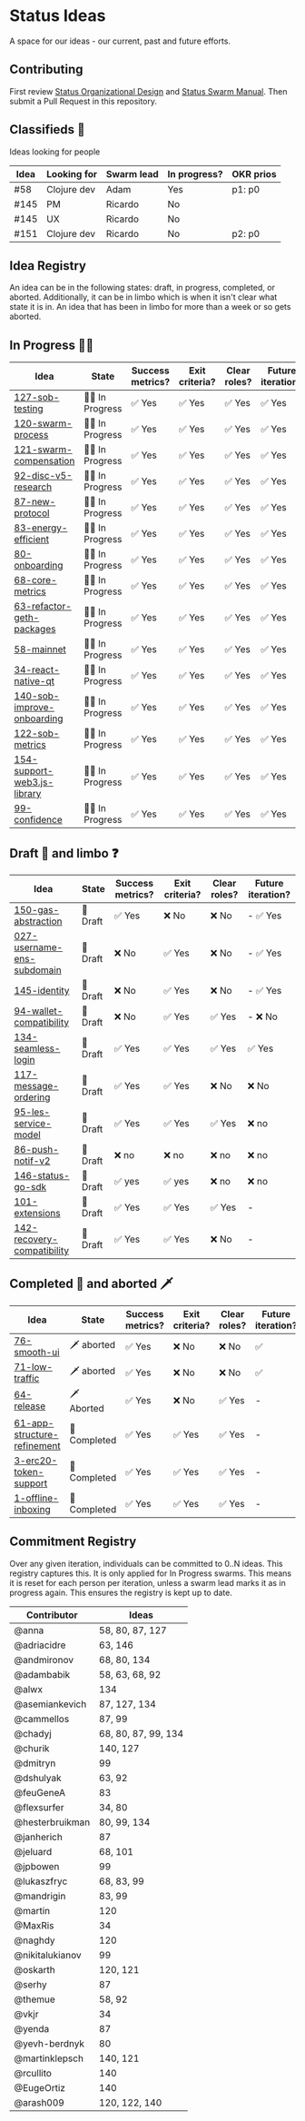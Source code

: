 # Status Ideas

A space for our ideas - our current, past and future efforts.

## Contributing

First review [Status Organizational Design](https://wiki.status.im/Status_Organisational_Design) and
[Status Swarm Manual](MANUAL.md).
Then submit a Pull Request in this repository.

## Classifieds :loudspeaker:

Ideas looking for people


| Idea | Looking for | Swarm lead | In progress? | OKR prios |
|------|-------------|------------|--------------|-----------|
| #58  | Clojure dev | Adam       | Yes          | p1: p0    |
| #145 | PM          | Ricardo    | No           |           |
| #145 | UX          | Ricardo    | No           |           |
| #151 | Clojure dev | Ricardo    | No           | p2: p0    |


## Idea Registry

An idea can be in the following states: draft, in progress, completed, or
aborted. Additionally, it can be in limbo which is when it isn't clear what
state it is in. An idea that has been in limbo for more than a week or so gets
aborted.

## In Progress :walking_man:

| Idea                                                                | State                     | Success metrics?       | Exit criteria?         | Clear roles?           | Future iteration?      |
|---------------------------------------------------------------------|---------------------------|------------------------|------------------------|------------------------|------------------------|
| [127-sob-testing](ideas/127-SOB-testing-process.md)                 | :walking_man: In Progress | :white_check_mark: Yes | :white_check_mark: Yes | :white_check_mark: Yes | :white_check_mark: Yes |
| [120-swarm-process](ideas/120-swarm-process.md)                     | :walking_man: In Progress | :white_check_mark: Yes | :white_check_mark: Yes | :white_check_mark: Yes | :white_check_mark: Yes |
| [121-swarm-compensation](ideas/121-swarm-compensation/)             | :walking_man: In Progress | :white_check_mark: Yes | :white_check_mark: Yes | :white_check_mark: Yes | :white_check_mark: Yes |
| [92-disc-v5-research](ideas/92-disc-v5-research.md)                 | :walking_man: In Progress | :white_check_mark: Yes | :white_check_mark: Yes | :white_check_mark: Yes | :white_check_mark: Yes |
| [87-new-protocol](ideas/87-new-protocol.md)                         | :walking_man: In Progress | :white_check_mark: Yes | :white_check_mark: Yes | :white_check_mark: Yes | :white_check_mark: Yes |
| [83-energy-efficient](ideas/83-energy-efficient.md)                 | :walking_man: In Progress | :white_check_mark: Yes | :white_check_mark: Yes | :white_check_mark: Yes | :white_check_mark: Yes |
| [80-onboarding](ideas/80-onboarding.md)                             | :walking_man: In Progress | :white_check_mark: Yes | :white_check_mark: Yes | :white_check_mark: Yes | :white_check_mark: Yes |
| [68-core-metrics](ideas/68-core-metrics.md)                         | :walking_man: In Progress | :white_check_mark: Yes | :white_check_mark: Yes | :white_check_mark: Yes | :white_check_mark: Yes |
| [63-refactor-geth-packages](ideas/63-refactor-geth-packages.md)     | :walking_man: In Progress | :white_check_mark: Yes | :white_check_mark: Yes | :white_check_mark: Yes | :white_check_mark: Yes |
| [58-mainnet](ideas/58-mainnet.md)                                   | :walking_man: In Progress | :white_check_mark: Yes | :white_check_mark: Yes | :white_check_mark: Yes | :white_check_mark: Yes |
| [34-react-native-qt](ideas/34-react-native-qt.md)                   | :walking_man: In Progress | :white_check_mark: Yes | :white_check_mark: Yes | :white_check_mark: Yes | :white_check_mark: Yes |
| [140-sob-improve-onboarding](ideas/140-sob-improve-onboarding/)     | :walking_man: In Progress | :white_check_mark: Yes | :white_check_mark: Yes | :white_check_mark: Yes | :white_check_mark: Yes |
| [122-sob-metrics](ideas/122-sob-metrics.md)                         | :walking_man: In Progress | :white_check_mark: Yes | :white_check_mark: Yes | :white_check_mark: Yes | :white_check_mark: Yes |
| [154-support-web3.js-library](ideas/154-support-web3.js-library.md) | :walking_man: In Progress | :white_check_mark: Yes | :white_check_mark: Yes | :white_check_mark: Yes | :white_check_mark: Yes |
| [99-confidence](ideas/99-confidence.md)                           | :walking_man: In Progress | :white_check_mark: Yes                 | :white_check_mark: Yes                 | :white_check_mark: Yes                 | :white_check_mark: Yes                   |

## Draft :seedling: and limbo :question:
| Idea                                                              | State            | Success metrics?       | Exit criteria?         | Clear roles?           | Future iteration?        |
|-------------------------------------------------------------------|------------------|------------------------|------------------------|------------------------|--------------------------|
| [150-gas-abstraction](ideas/150-gas-abstraction.md)               | :seedling: Draft | :white_check_mark: Yes | :x: No                 | :x: No                 | - :white_check_mark: Yes |
| [027-username-ens-subdomain](ideas/027-username-ens-subdomain.md) | :seedling: Draft | :x: No                 | :white_check_mark: Yes | :x: No                 | - :white_check_mark: Yes |
| [145-identity](ideas/145-identity.md)                             | :seedling: Draft | :x: No                 | :white_check_mark: Yes | :x: No                 | - :white_check_mark: Yes |
| [94-wallet-compatibility](ideas/94-wallet-compatibility.md)       | :seedling: Draft | :x: No                 | :white_check_mark: Yes | :white_check_mark: Yes | - :x: No                 |
| [134-seamless-login](ideas/134-seamless-login.md)                 | :seedling: Draft | :white_check_mark: Yes | :white_check_mark: Yes | :white_check_mark: Yes | :white_check_mark: Yes   |
| [117-message-ordering](ideas/117-message-ordering.md)             | :seedling: Draft | :white_check_mark: Yes | :white_check_mark: Yes | :x: No                 | :x: No                   |
| [95-les-service-model](ideas/095-les-service-model/)              | :seedling: Draft | :white_check_mark: Yes | :white_check_mark: Yes | :white_check_mark: Yes | :x: no                   |
| [86-push-notif-v2](ideas/86-push-notif-v2.md)                     | :seedling: Draft | :x: no                 | :x: no                 | :x: no                 | :x: no                   |
| [146-status-go-sdk](ideas/146-status-go-sdk/)                     | :seedling: Draft | :white_check_mark: yes | :white_check_mark: yes | :x: no                 | :x: no                   |
| [101-extensions](ideas/101-extensions)                            | :seedling: Draft | :white_check_mark: Yes | :white_check_mark: Yes | :white_check_mark: Yes | -                        |
| [142-recovery-compatibility](ideas/142-recovery-compatibility)    | :seedling: Draft | :white_check_mark: Yes | :white_check_mark: Yes | :x: No                 | -                        |

## Completed :champagne: and aborted :dagger:

| Idea                                                                | State                 | Success metrics?       | Exit criteria?         | Clear roles?           | Future iteration?  |
|---------------------------------------------------------------------|-----------------------|------------------------|------------------------|------------------------|--------------------|
| [76-smooth-ui](ideas/smooth-ui.md)                                  | :dagger: aborted      | :white_check_mark: Yes | :x: No                 | :x: No                 | :white_check_mark: |
| [71-low-traffic](ideas/71-low-traffic.md)                           | :dagger: aborted      | :white_check_mark: Yes | :x: No                 | :x: No                 | :white_check_mark: |
| [64-release](ideas/64-release.md)                                   | :dagger: Aborted      | :white_check_mark: Yes | :x: No                 | :white_check_mark: Yes | -                  |
| [61-app-structure-refinement](ideas/61-app-structure-refinement.md) | :champagne: Completed | :white_check_mark: Yes | :white_check_mark: Yes | :white_check_mark: Yes | -                  |
| [3-erc20-token-support](ideas/3-erc20-token-support.md)             | :champagne: Completed | :white_check_mark: Yes | :white_check_mark: Yes | :white_check_mark: Yes | -                  |
| [1-offline-inboxing](ideas/1-offline-inboxing.md)                   | :champagne: Completed | :white_check_mark: Yes | :white_check_mark: Yes | :white_check_mark: Yes | -                  |

## Commitment Registry

Over any given iteration, individuals can be committed to 0..N ideas. This
registry captures this. It is only applied for In Progress swarms. This means it
is reset for each person per iteration, unless a swarm lead marks it as in
progress again. This ensures the registry is kept up to date.

| Contributor   |  Ideas |
|---------------|--------|
| @anna         |     58, 80, 87, 127 |
| @adriacidre   | 63, 146     |
| @andmironov   | 68, 80, 134 |
| @adambabik    | 58, 63, 68, 92 |
| @alwx    | 134 |
| @asemiankevich | 87, 127, 134 |
| @cammellos    |     87, 99 |
| @chadyj       | 68, 80, 87, 99, 134 |
| @churik       |140, 127 |
| @dmitryn      |     99 |
| @dshulyak     |     63, 92 |
| @feuGeneA     |     83 |
| @flexsurfer   | 34, 80 |
| @hesterbruikman |     80, 99, 134 |
| @janherich    |     87 |
| @jeluard      | 68, 101 |
| @jpbowen      |     99 |
| @lukaszfryc   | 68, 83, 99 |
| @mandrigin    |     83, 99 |
| @martin       |    120 |
| @MaxRis       |     34 |
| @naghdy       |     120 |
| @nikitalukianov |     99 |
| @oskarth      |    120, 121 |
| @serhy        | 87     |
| @themue       | 58, 92 |
| @vkjr         |     34 |
| @yenda        |     87 |
| @yevh-berdnyk |     80 |
| @martinklepsch | 140, 121 |
| @rcullito | 140 |
| @EugeOrtiz | 140 |
| @arash009 | 120, 122, 140 |
